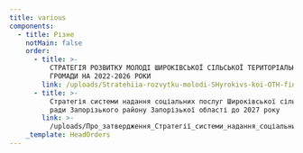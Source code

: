 ```yaml
---
title: various
components:
  - title: Різне
    notMain: false
    order:
      - title: >-
          СТРАТЕГІЯ РОЗВИТКУ МОЛОДІ ШИРОКІВСЬКОЇ СІЛЬСЬКОЇ ТЕРИТОРІАЛЬНОЇ
          ГРОМАДИ НА 2022-2026 РОКИ
        link: /uploads/Stratehiia-rozvytku-molodi-SHyrokivs-koi-OTH-final-na.pdf
      - title: >-
          Стратегія системи надання соціальних послуг Широківської сільської
          ради Запорізького району Запорізької області до 2027 року
        link: >-
          /uploads/Про_затвердження_Стратегії_системи_надання_соціальних_послуг.docx
    _template: HeadOrders
---
```


